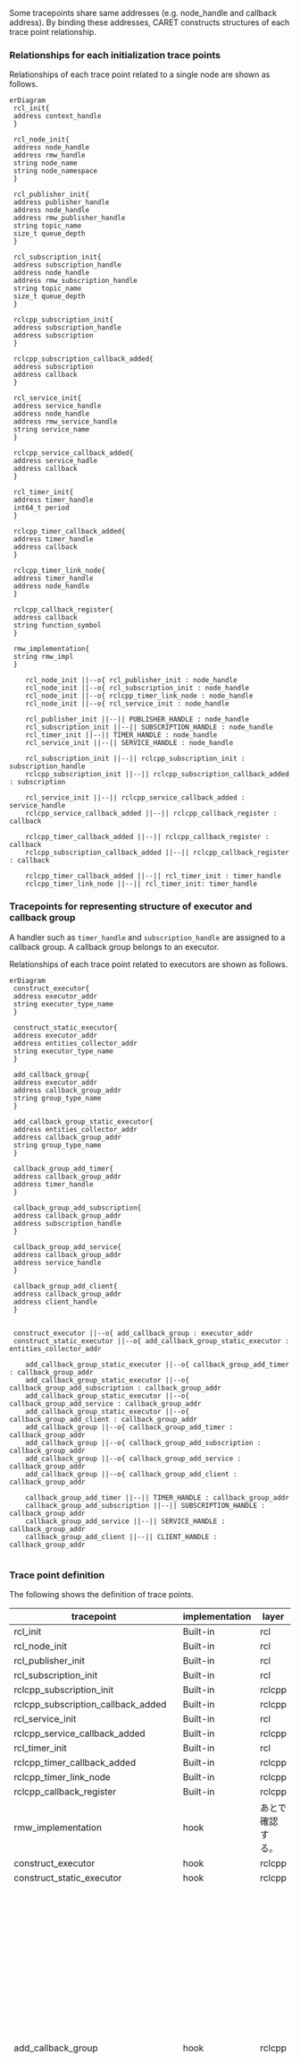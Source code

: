 Some tracepoints share same addresses (e.g. node_handle and callback address).
By binding these addresses, CARET constructs structures of each trace point relationship.

### Relationships for each initialization trace points

Relationships of each trace point related to a single node are shown as follows.

```mermaid
erDiagram
 rcl_init{
 address context_handle
 }

 rcl_node_init{
 address node_handle
 address rmw_handle
 string node_name
 string node_namespace
 }

 rcl_publisher_init{
 address publisher_handle
 address node_handle
 address rmw_publisher_handle
 string topic_name
 size_t queue_depth
 }

 rcl_subscription_init{
 address subscription_handle
 address node_handle
 address rmw_subscription_handle
 string topic_name
 size_t queue_depth
 }

 rclcpp_subscription_init{
 address subscription_handle
 address subscription
 }

 rclcpp_subscription_callback_added{
 address subscription
 address callback
 }

 rcl_service_init{
 address service_handle
 address node_handle
 address rmw_service_handle
 string service_name
 }

 rclcpp_service_callback_added{
 address service_hadle
 address callback
 }

 rcl_timer_init{
 address timer_handle
 int64_t period
 }

 rclcpp_timer_callback_added{
 address timer_handle
 address callback
 }

 rclcpp_timer_link_node{
 address timer_handle
 address node_handle
 }

 rclcpp_callback_register{
 address callback
 string function_symbol
 }

 rmw_implementation{
 string rmw_impl
 }

    rcl_node_init ||--o{ rcl_publisher_init : node_handle
    rcl_node_init ||--o{ rcl_subscription_init : node_handle
    rcl_node_init ||--o{ rclcpp_timer_link_node : node_handle
    rcl_node_init ||--o{ rcl_service_init : node_handle

    rcl_publisher_init ||--|| PUBLISHER_HANDLE : node_handle
    rcl_subscription_init ||--|| SUBSCRIPTION_HANDLE : node_handle
    rcl_timer_init ||--|| TIMER_HANDLE : node_handle
    rcl_service_init ||--|| SERVICE_HANDLE : node_handle

    rcl_subscription_init ||--|| rclcpp_subscription_init : subscription_handle
    rclcpp_subscription_init ||--|| rclcpp_subscription_callback_added : subscription

    rcl_service_init ||--|| rclcpp_service_callback_added : service_handle
    rclcpp_service_callback_added ||--|| rclcpp_callback_register : callback

    rclcpp_timer_callback_added ||--|| rclcpp_callback_register : callback
    rclcpp_subscription_callback_added ||--|| rclcpp_callback_register : callback

    rclcpp_timer_callback_added ||--|| rcl_timer_init : timer_handle
    rclcpp_timer_link_node ||--|| rcl_timer_init: timer_handle

```

### Tracepoints for representing structure of executor and callback group

A handler such as `timer_handle` and `subscription_handle` are assigned to a callback group. A callback group belongs to an executor.

Relationships of each trace point related to executors are shown as follows.

```mermaid
erDiagram
 construct_executor{
 address executor_addr
 string executor_type_name
 }

 construct_static_executor{
 address executor_addr
 address entities_collector_addr
 string executor_type_name
 }

 add_callback_group{
 address executor_addr
 address callback_group_addr
 string group_type_name
 }

 add_callback_group_static_executor{
 address entities_collector_addr
 address callback_group_addr
 string group_type_name
 }

 callback_group_add_timer{
 address callback_group_addr
 address timer_handle
 }

 callback_group_add_subscription{
 address callback_group_addr
 address subscription_handle
 }

 callback_group_add_service{
 address callback_group_addr
 address service_handle
 }

 callback_group_add_client{
 address callback_group_addr
 address client_handle
 }


 construct_executor ||--o{ add_callback_group : executor_addr
 construct_static_executor ||--o{ add_callback_group_static_executor : entities_collector_addr

    add_callback_group_static_executor ||--o{ callback_group_add_timer : callback_group_addr
    add_callback_group_static_executor ||--o{ callback_group_add_subscription : callback_group_addr
    add_callback_group_static_executor ||--o{ callback_group_add_service : callback_group_addr
    add_callback_group_static_executor ||--o{ callback_group_add_client : callback_group_addr
    add_callback_group ||--o{ callback_group_add_timer : callback_group_addr
    add_callback_group ||--o{ callback_group_add_subscription : callback_group_addr
    add_callback_group ||--o{ callback_group_add_service : callback_group_addr
    add_callback_group ||--o{ callback_group_add_client : callback_group_addr

    callback_group_add_timer ||--|| TIMER_HANDLE : callback_group_addr
    callback_group_add_subscription ||--|| SUBSCRIPTION_HANDLE : callback_group_addr
    callback_group_add_service ||--|| SERVICE_HANDLE : callback_group_addr
    callback_group_add_client ||--|| CLIENT_HANDLE : callback_group_addr


```

### Trace point definition

The following shows the definition of trace points.

| tracepoint                          | implementation | layer            | note                                                                                         |
| ----------------------------------- | -------------- | ---------------- | -------------------------------------------------------------------------------------------- |
| rcl_init                            | Built-in       | rcl              |                                                                                              |
| rcl_node_init                       | Built-in       | rcl              |                                                                                              |
| rcl_publisher_init                  | Built-in       | rcl              |                                                                                              |
| rcl_subscription_init               | Built-in       | rcl              |                                                                                              |
| rclcpp_subscription_init            | Built-in       | rclcpp           |                                                                                              |
| rclcpp_subscription_callback_added  | Built-in       | rclcpp           |                                                                                              |
| rcl_service_init                    | Built-in       | rcl              |                                                                                              |
| rclcpp_service_callback_added       | Built-in       | rclcpp           |                                                                                              |
| rcl_timer_init                      | Built-in       | rcl              |                                                                                              |
| rclcpp_timer_callback_added         | Built-in       | rclcpp           |                                                                                              |
| rclcpp_timer_link_node              | Built-in       | rclcpp           |                                                                                              |
| rclcpp_callback_register            | Built-in       | rclcpp           |                                                                                              |
| rmw_implementation                  | hook           | あとで確認する。 |                                                                                              |
| construct_executor                  | hook           | rclcpp           |                                                                                              |
| construct_static_executor           | hook           | rclcpp           |                                                                                              |
| add_callback_group                  | hook           | rclcpp           | ココらへんはもう少し良い実装場所があったかもしれない。同じデータが重複して保存されてしまう。 |
| add_callback_group_static_executor  | hook           | rclcpp           | ココらへんはもう少し良い実装場所があったかもしれない。                                       |
| add_callback_group_add_timer        | hook           | rclcpp           |                                                                                              |
| add_callback_group_add_subscription | hook           | rclcpp           |                                                                                              |
| add_callback_group_add_service      | hook           | rclcpp           |                                                                                              |
| add_callback_group_add_client       | hook           | rclcpp           |                                                                                              |

#### ros2:rcl_init

[Built-in tracepoints]

Sampled items

- void \* context_handle

---

#### ros2:rcl_node_init

[Built-in tracepoints]

Sampled items

- void \* node_handle
- void \* rmw_handle
- char \* node_name
- char \* node_namespace

---

#### ros2:rcl_publisher_init

[Built-in tracepoints]

Sampled items

- void \* publisher_handle
- void \* node_handle
- void \* rmw_publisher_handle
- char \* topic_name
- size_t queue_depth

---

#### ros2:rcl_subscription_init

[Built-in tracepoints]

Sampled items

- void \* subscription_handle
- void \* node_handle
- void \* rmw_subscription_handle
- char \* topic_name
- size_t queue_depth

---

#### ros2:rclcpp_subscription_init

[Built-in tracepoints]

Sampled items

- void \* subscription_handle
- void \* subscription

---

#### ros2:rclcpp_subscription_callback_added

[Built-in tracepoints]

Sampled items

- void \* subscription
- void \* callback

---

#### ros2:rcl_service_init

[Built-in tracepoints]

Sampled items

- void \* service_handle
- void \* node_handle
- void \* rmw_service_handle
- char \* service_name

---

#### ros2:rclcpp_service_callback_added

[Built-in tracepoints]

Sampled items

- void \* service_handle
- void \* callback

---

#### ros2:rcl_timer_init

[Built-in tracepoints]

Sampled items

- void \* timer_handle
- int64_t period

---

#### ros2:rclcpp_timer_callback_added

[Built-in tracepoints]

Sampled items

- void \* timer_handle
- void \* callback

---

#### ros2:rclcpp_timer_link_node

[Built-in tracepoints]

Sampled items

- void \* timer_handle
- void \* node_handle

---

#### ros2:rclcpp_callback_register

[Built-in tracepoints]

Sampled items

- void \* callback
- char \* function_symbol

---

#### ros2_caret:rmw_implementation

[Hooked tracepoints]

Sampled items

- char \* rmw_impl

---

#### ros2_caret:construct_executor

[Hooked tracepoints]

Sampled items

- void \* executor_addr
- char \* executor_type_name

---

#### ros2_caret:construct_static_executor

[Hooked tracepoints]

Sampled items

- void \* executor_addr
- void \* entities_collector_addr
- char \* executor_type_name

---

#### ros2_caret:add_callback_group

[Hooked tracepoints]

Sampled items

- void \* executor_addr
- void \* callback_group_addr
- char \* group_type_name

---

#### ros2_caret:add_callback_group_static_executor

[Hooked tracepoints]

Sampled items

- void \* entities_collector_addr
- void \* callback_group_addr
- char \* group_type_name

---

#### ros2_caret:callback_group_add_timer

[Hooked tracepoints]

Sampled items

- void \* callback_group_addr
- void \* timer_handle

---

#### ros2_caret:callback_group_add_subscription

[Hooked tracepoints]

Sampled items

- void \* callback_group_addr
- void \* subscription_handle

---

#### ros2_caret:callback_group_add_service

[Hooked tracepoints]

Sampled items

- void \* callback_group_addr
- void \* service_handle

---

#### ros2_caret:callback_group_add_client

[Hooked tracepoints]

Sampled items

- void \* callback_group_addr
- void \* client_handle
